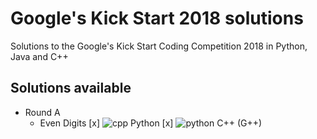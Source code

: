 # Google's Kick Start 2018 solutions
Solutions to the Google's Kick Start Coding Competition 2018 in Python, Java and C++

## Solutions available
  - Round A
      - Even Digits 
         [x] ![cpp](https://dsmbdpe1u2kpu.cloudfront.net/wp-content/uploads/20190307183901/python_icon.png "C++") Python
          [x] ![python](https://dsmbdpe1u2kpu.cloudfront.net/wp-content/uploads/20190307183903/cpp_icon.png "Python") C++ (G++)
        
       